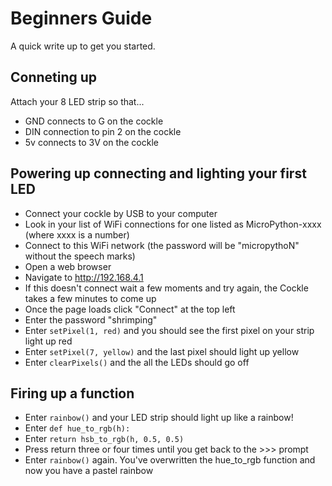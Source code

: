 # Beginners Guide

A quick write up to get you started.

## Conneting up

Attach your 8 LED strip so that...

* GND connects to G on the cockle
* DIN connection to pin 2 on the cockle
* 5v connects to 3V on the cockle


## Powering up connecting and lighting your first LED

* Connect your cockle by USB to your computer
* Look in your list of WiFi connections for one listed as MicroPython-xxxx (where xxxx is a number)
* Connect to this WiFi network (the password will be "micropythoN" without the speech marks)
* Open a web browser
* Navigate to http://192.168.4.1
* If this doesn't connect wait a few moments and try again, the Cockle takes a few minutes to come up
* Once the page loads click "Connect" at the top left
* Enter the password "shrimping"
* Enter ```setPixel(1, red)``` and you should see the first pixel on your strip light up red
* Enter ```setPixel(7, yellow)``` and the last pixel should light up yellow
* Enter ```clearPixels()``` and the all the LEDs should go off


## Firing up a function
* Enter ```rainbow()``` and your LED strip should light up like a rainbow!
* Enter ```def hue_to_rgb(h):```
* Enter ```return hsb_to_rgb(h, 0.5, 0.5)```
* Press return three or four times until you get back to the >>> prompt
* Enter ```rainbow()``` again.  You've overwritten the hue_to_rgb function and now you have a pastel rainbow
 
